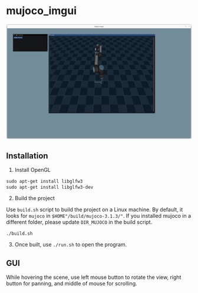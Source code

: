 # mujoco_imgui

![gui](image.png)


## Installation
1. Install OpenGL
```
sudo apt-get install libglfw3
sudo apt-get install libglfw3-dev
```
2. Build the project

Use `build.sh` script to build the project on a Linux machine. By default, it looks for `mujoco` in `$HOME"/build/mujoco-3.1.3/"`. If you installed mujoco in a different folder, please update `DIR_MUJOCO` in the build script. 
```
./build.sh
```
3. Once built, use `./run.sh` to open the program.   

## GUI

While hovering the scene, use left mouse button to rotate the view, right button for panning, and middle of mouse for scrolling. 
